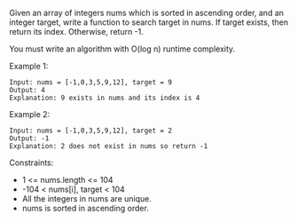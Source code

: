<!-----

Yay, no errors, warnings, or alerts!

Conversion time: 0.219 seconds.


Using this Markdown file:

1. Paste this output into your source file.
2. See the notes and action items below regarding this conversion run.
3. Check the rendered output (headings, lists, code blocks, tables) for proper
   formatting and use a linkchecker before you publish this page.

Conversion notes:

* Docs to Markdown version 1.0β33
* Wed Feb 02 2022 23:29:18 GMT-0800 (PST)
* Source doc: docs to md
----->


Given an array of integers nums which is sorted in ascending order, and an integer target, write a function to search target in nums. If target exists, then return its index. Otherwise, return -1.

You must write an algorithm with O(log n) runtime complexity.

 

Example 1:


```
Input: nums = [-1,0,3,5,9,12], target = 9
Output: 4
Explanation: 9 exists in nums and its index is 4
```


Example 2:


```
Input: nums = [-1,0,3,5,9,12], target = 2
Output: -1
Explanation: 2 does not exist in nums so return -1
```


 

Constraints:



* 1 &lt;= nums.length &lt;= 104
* -104 &lt; nums[i], target &lt; 104
* All the integers in nums are unique.
* nums is sorted in ascending order.
